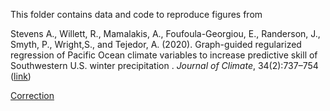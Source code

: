 This folder contains data and code to reproduce figures from

Stevens A.,  Willett,  R.,  Mamalakis,  A.,  Foufoula-Georgiou,  E.,  Randerson,  J.,  Smyth,  P.,  Wright,S., and Tejedor, A. (2020). Graph-guided regularized regression of Pacific Ocean climate variables to increase predictive skill of Southwestern U.S. winter precipitation
. *Journal of Climate*, 34(2):737–754 ([link](https://journals.ametsoc.org/view/journals/clim/aop/jcliD200079/jcliD200079.xml))

[Correction](https://github.com/Willett-Group/gtv_forecasting/blob/master/paper/swus_gtv_correction.pdf)

